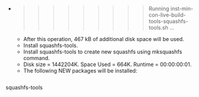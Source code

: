 * >>>>>>>>> Running inst-min-con-live-build-tools-squashfs-tools.sh ...
  * After this operation, 467 kB of additional disk space will be used.
  * Install squashfs-tools.
  * Install squashfs-tools to create new squashfs using mksquashfs command.
  * Disk size = 1442204K. Space Used = 664K. Runtime = 00:00:00:01.
  * The following NEW packages will be installed:
  ```bash
squashfs-tools
  ```
